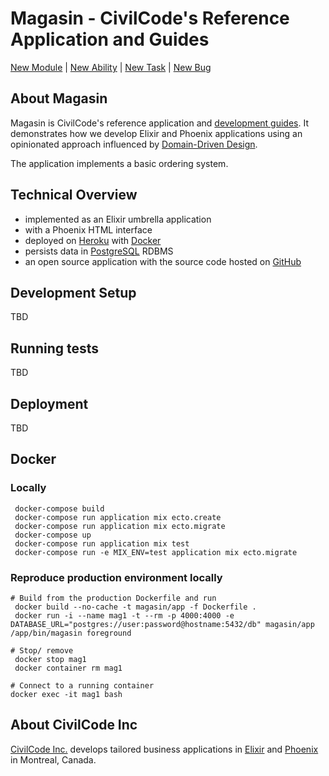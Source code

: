 # Magasin - CivilCode's Reference Application and Guides

[New Module](https://github.com/civilcode/magasin/issues/new?template=module.md) |
[New Ability](https://github.com/civilcode/magasin/issues/new?template=ability.md) |
[New Task](https://github.com/civilcode/magasin/issues/new?template=task.md) |
[New Bug](https://github.com/civilcode/magasin/issues/new?template=bug.md)

## About Magasin

Magasin is CivilCode's reference application and [development guides](./guides). It demonstrates
how we develop Elixir and Phoenix applications using an opinionated approach influenced by
[Domain-Driven Design](https://en.wikipedia.org/wiki/Domain-driven_design).

The application implements a basic ordering system.

## Technical Overview

* implemented as an Elixir umbrella application
* with a Phoenix HTML interface
* deployed on [Heroku](https://magasin-platform.herokuapp.com) with [Docker](https://www.docker.com)
* persists data in [PostgreSQL](https://www.postgresql.org) RDBMS
* an open source application with the source code hosted on [GitHub](https://github.com/civilcode/magasin)

## Development Setup

TBD

## Running tests

TBD

## Deployment

TBD

## Docker
### Locally
```
 docker-compose build
 docker-compose run application mix ecto.create
 docker-compose run application mix ecto.migrate
 docker-compose up
 docker-compose run application mix test
 docker-compose run -e MIX_ENV=test application mix ecto.migrate
```

### Reproduce production environment locally
```
# Build from the production Dockerfile and run
 docker build --no-cache -t magasin/app -f Dockerfile .
 docker run -i --name mag1 -t --rm -p 4000:4000 -e DATABASE_URL="postgres://user:password@hostname:5432/db" magasin/app /app/bin/magasin foreground

# Stop/ remove
 docker stop mag1
 docker container rm mag1

# Connect to a running container
docker exec -it mag1 bash

```

## About CivilCode Inc

[CivilCode Inc.](http://www.civilcode.io) develops tailored business applications in [Elixir](http://elixir-lang.org/) and [Phoenix](http://www.phoenixframework.org/)
in Montreal, Canada.
